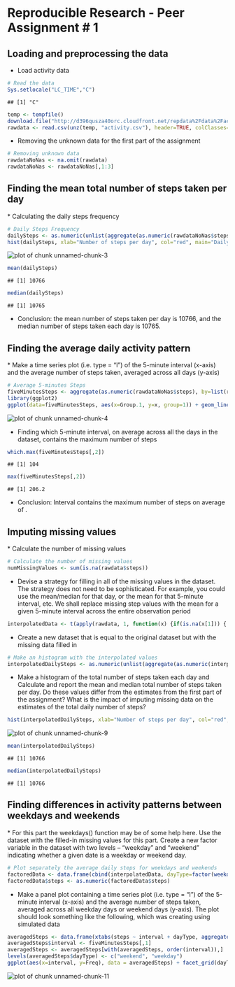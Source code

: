 Reproducible Research - Peer Assignment # 1
========================================================

<h2>Loading and preprocessing the data</h2>

* Load activity data


```r
# Read the data
Sys.setlocale("LC_TIME","C")
```

```
## [1] "C"
```

```r
temp <- tempfile()
download.file("http://d396qusza40orc.cloudfront.net/repdata%2Fdata%2Factivity.zip", temp)
rawdata <- read.csv(unz(temp, "activity.csv"), header=TRUE, colClasses=c("numeric", "character", "numeric"))
```

* Removing the unknown data for the first part of the assignment


```r
# Removing unknown data
rawdataNoNas <- na.omit(rawdata)
rawdataNoNas <- rawdataNoNas[,1:3]
```

<h2>Finding the mean total number of steps taken per day</h2>
* Calculating the daily steps frequency

```r
# Daily Steps Frequency
dailySteps <- as.numeric(unlist(aggregate(as.numeric(rawdataNoNas$steps), by=list(rawdataNoNas$date), FUN=sum)[2]))
hist(dailySteps, xlab="Number of steps per day", col="red", main="Daily Steps Frequency")
```

![plot of chunk unnamed-chunk-3](figure/unnamed-chunk-3.png) 

```r
mean(dailySteps)
```

```
## [1] 10766
```

```r
median(dailySteps)
```

```
## [1] 10765
```

* Conclusion: the mean number of steps taken per day is 10766, and the median number of steps taken each day is 10765.

<h2>Finding the average daily activity pattern </h2>
* Make a time series plot (i.e. type = “l”) of the 5-minute interval (x-axis) and the average number of steps taken, averaged across all days (y-axis)

```r
# Average 5-minutes Steps
fiveMinutesSteps <- aggregate(as.numeric(rawdataNoNas$steps), by=list(rawdataNoNas$interval), FUN=mean)
library(ggplot2)
ggplot(data=fiveMinutesSteps, aes(x=Group.1, y=x, group=1)) + geom_line() + labs(title = "Average Number of Steps Taken by 5-Minute Interval", x="Interval", y="Frequency")
```

![plot of chunk unnamed-chunk-4](figure/unnamed-chunk-4.png) 
* Finding which 5-minute interval, on average across all the days in the dataset, contains the maximum number of steps

```r
which.max(fiveMinutesSteps[,2])
```

```
## [1] 104
```

```r
max(fiveMinutesSteps[,2])
```

```
## [1] 206.2
```
* Conclusion: Interval  contains the maximum number of steps on average of .

<h2>Imputing missing values</h2>
* Calculate the number of missing values

```r
# Calculate the number of missing values
numMissingValues <- sum(is.na(rawdata$steps))
```

* Devise a strategy for filling in all of the missing values in the dataset. The strategy does not need to be sophisticated. For example, you could use the mean/median for that day, or the mean for that 5-minute interval, etc.  We shall replace missing step values with the mean for a given 5-minute interval across the entire observation period


```r
interpolatedData <- t(apply(rawdata, 1, function(x) {if(is.na(x[1])) { y <- match(as.numeric(x[3]), fiveMinutesSteps[,1]); x[1] <- fiveMinutesSteps[y,2]}; return(x)}))
```

* Create a new dataset that is equal to the original dataset but with the missing data filled in


```r
# Make an histogram with the interpolated values
interpolatedDailySteps <- as.numeric(unlist(aggregate(as.numeric(interpolatedData[,1]), by=list(interpolatedData[,2]), FUN=sum)[2]))
```

* Make a histogram of the total number of steps taken each day and Calculate and report the mean and median total number of steps taken per day. Do these values differ from the estimates from the first part of the assignment? What is the impact of imputing missing data on the estimates of the total daily number of steps?


```r
hist(interpolatedDailySteps, xlab="Number of steps per day", col="red", main="Interpolated Daily Steps Frequency")
```

![plot of chunk unnamed-chunk-9](figure/unnamed-chunk-9.png) 

```r
mean(interpolatedDailySteps)
```

```
## [1] 10766
```

```r
median(interpolatedDailySteps)
```

```
## [1] 10766
```

<h2>Finding differences in activity patterns between weekdays and weekends</h2>
* For this part the weekdays() function may be of some help here. Use the dataset with the filled-in missing values for this part. Create a new factor variable in the dataset with two levels – “weekday” and “weekend” indicating whether a given date is a weekday or weekend day.


```r
# Plot separately the average daily steps for weekdays and weekends
factoredData <- data.frame(cbind(interpolatedData, dayType=factor(weekdays(as.Date(interpolatedData[,2]))%in% c("Saturday", "Sunday"), labels=c("weekday","weekend"))))
factoredData$steps <- as.numeric(factoredData$steps)
```

* Make a panel plot containing a time series plot (i.e. type = “l”) of the 5-minute interval (x-axis) and the average number of steps taken, averaged across all weekday days or weekend days (y-axis). The plot should look something like the following, which was creating using simulated data


```r
averagedSteps <- data.frame(xtabs(steps ~ interval + dayType, aggregate(steps ~ interval + dayType, factoredData, mean)))
averagedSteps$interval <- fiveMinutesSteps[,1]
averagedSteps <- averagedSteps[with(averagedSteps, order(interval)),]
levels(averagedSteps$dayType) <- c("weekend", "weekday")
ggplot(aes(x=interval, y=Freq), data = averagedSteps) + facet_grid(dayType ~ ., labeller = label_value) + geom_line() + labs(title = "Average Number of Steps Taken by 5-Minute Interval", x="Interval", y="Frequency")
```

![plot of chunk unnamed-chunk-11](figure/unnamed-chunk-11.png) 
